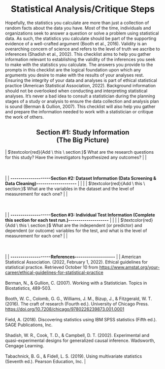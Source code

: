 <h1 align="center">Statistical Analysis/Critique Steps</h1>

Hopefully, the statistics you calculate are more than just a collection of random facts about the data you have. Most of the time, individuals and organizations seek to answer a question or solve a problem using statistical data. As such, the statistics you calculate should be part of the supporting evidence of a well-crafted argument (Booth et al., 2016). Validity is an overarching concern of science and refers to the level of truth we ascribe to inferences (Shadish et al., 2002). This checklist aims to help you gather information relevant to establishing the validity of the inferences you seek to make with the statistics you calculate. The answers you provide to the prompts in this checklist are the logical foundation upon which any arguments you desire to make with the results of your analyses rest. Ensuring the integrity of your data and analyses is part of ethical statistical practice (American Statistical Association, 2022). Background information should not be overlooked when conducting and interpreting statistical analyses. It’s never a bad idea to consult a statistician during the planning stages of a study or analysis to ensure the data collection and analysis plan is sound (Berman & Gullion, 2007). This checklist will also help you gather and prepare the information needed to work with a statistician or critique the work of others.

<h2 align="center">Section #1: Study Information<br>(The Big Picture)</h2>

| $\textcolor{red}{Add \ this \ section:}$ What are the research questions for this study? Have the investigators hypothesized any outcomes? |
| <br><br><br><br> |
| **--------------------Section #2: Dataset Information (Data Screening & Data Cleaning)--------------------** |
|  |
| $\textcolor{red}{Add \ this \ section:}$ What are the variables in the dataset and the level of measurement for each one? |
| <br><br><br><br> |
| **--------------------Section #3: Individual Test Information (Complete this section for each test run.)--------------------** |
|  |
| $\textcolor{red}{Add \ this \ section:}$ What are the independent (or predictor) and dependent (or outcome) variables for the test, and what is the level of measurement for each one? |
| <br><br><br><br> |
| **--------------------References--------------------** |
| American Statistical Association. (2022, February 1, 2022). Ethical guidelines for statistical practice. Retrieved October 10 from https://www.amstat.org/your-career/ethical-guidelines-for-statistical-practice <br><br> Berman, N., & Gullíon, C. (2007). Working with a Statistician. Topics in Biostatistics, 489-503. <br><br> Booth, W. C., Colomb, G. G., Williams, J. M., Bizup, J., & Fitzgerald, W. T. (2016). The craft of research (Fourth ed.). University of Chicago Press. https://doi.org/10.7208/chicago/9780226239873.001.0001 <br><br> Field, A. (2018). Discovering statistics using IBM SPSS statistics (Fifth ed.). SAGE Publications, Inc. <br><br> Shadish, W. R., Cook, T. D., & Campbell, D. T. (2002). Experimental and quasi-experimental designs for generalized causal inference. Wadsworth, Cengage Learning. <br><br> Tabachnick, B. G., & Fidell, L. S. (2019). Using multivariate statistics (Seventh ed.). Pearson Education, Inc. |
